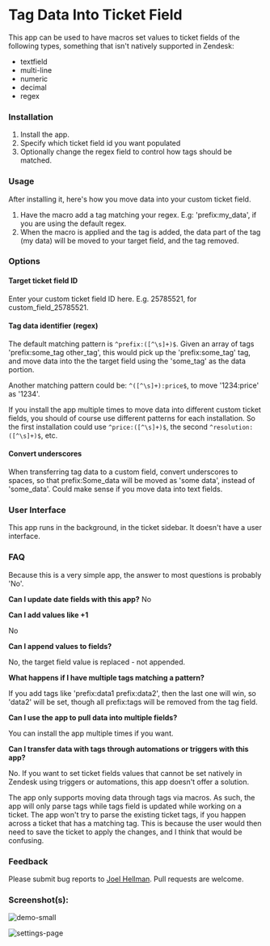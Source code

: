 # Tag Data Into Ticket Field

This app can be used to have macros set values to ticket fields of the following types, something that isn't natively supported in Zendesk:

* textfield
* multi-line
* numeric
* decimal
* regex

### Installation

1. Install the app. 
2. Specify which ticket field id you want populated
3. Optionally change the regex field to control how tags should be matched. 

### Usage 

After installing it, here's how you move data into your custom ticket field. 

1. Have the macro add a tag matching your regex. E.g: 'prefix:my_data', if you are using the default regex. 
2. When the macro is applied and the tag is added, the data part of the tag (my data) will be moved to your target field, and the tag removed. 

### Options

#### Target ticket field ID

Enter your custom ticket field ID here. E.g. 25785521, for custom_field_25785521.  

#### Tag data identifier (regex)

The default matching pattern is `^prefix:([^\s]+)$`. Given an array of tags 'prefix:some_tag other_tag', this would pick up the 'prefix:some_tag' tag, and move data into the the target field using the 'some_tag' as the data portion. 

Another matching pattern could be: `^([^\s]+):price$`, to move '1234:price' as '1234'.

If you install the app multiple times to move data into different custom ticket fields, you should of course use different patterns for each installation. So the first installation could use `^price:([^\s]+)$`, the second `^resolution:([^\s]+)$`, etc.

#### Convert underscores

When transferring tag data to a custom field, convert underscores to spaces, so that prefix:Some_data will be moved as 'some data', instead of 'some_data'. Could make sense if you move data into text fields.

### User Interface

This app runs in the background, in the ticket sidebar. It doesn't have a user interface.

### FAQ

Because this is a very simple app, the answer to most questions is probably 'No'.  

**Can I update date fields with this app?**
No
 
**Can I add values like +1**

No

**Can I append values to fields?**

No, the target field value is replaced - not appended. 

**What happens if I have multiple tags matching a pattern?**

If you add tags like 'prefix:data1 prefix:data2', then the last one will win, so 'data2' will be set, though all prefix:tags will be removed from the tag field.   

**Can I use the app to pull data into multiple fields?**

You can install the app multiple times if you want.

**Can I transfer data with tags through automations or triggers with this app?**

No. If you want to set ticket fields values that cannot be set natively in Zendesk using triggers or automations, this app doesn't offer a solution.

The app only supports moving data through tags via macros. As such, the app will only parse tags while tags field is updated while working on a ticket. The app won't try to parse the existing ticket tags, if you happen across a ticket that has a matching tag. This is because the user would then need to save the ticket to apply the changes, and I think that would be confusing. 

### Feedback

Please submit bug reports to [Joel Hellman](mailto:Joel.Hellman@tre.se). Pull requests are welcome.

### Screenshot(s):

![demo-small](https://cloud.githubusercontent.com/assets/3614135/11646628/12f90cda-9d60-11e5-9874-eef0b729cf6c.gif)

![settings-page](https://cloud.githubusercontent.com/assets/3614135/11646296/e482ce84-9d5c-11e5-833e-907e36283328.png)

